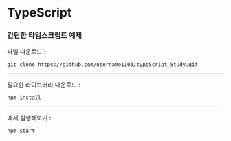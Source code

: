 # TypeScript

### 간단한 타입스크립트 예제

파일 다운로드 :

```
git clone https://github.com/username1103/typeScript_Study.git
```

---

필요한 라이브러리 다운로드 :

```
npm install
```

---

예제 실행해보기 :

```
npm start
```
